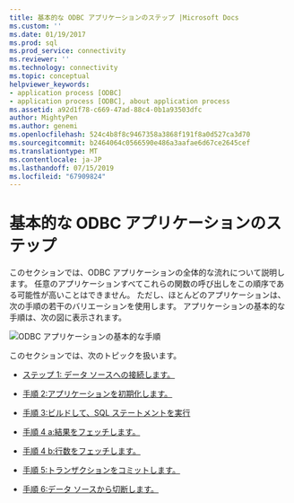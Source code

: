 ```yaml
---
title: 基本的な ODBC アプリケーションのステップ |Microsoft Docs
ms.custom: ''
ms.date: 01/19/2017
ms.prod: sql
ms.prod_service: connectivity
ms.reviewer: ''
ms.technology: connectivity
ms.topic: conceptual
helpviewer_keywords:
- application process [ODBC]
- application process [ODBC], about application process
ms.assetid: a92d1f78-c669-47ad-88c4-0b1a93503dfc
author: MightyPen
ms.author: genemi
ms.openlocfilehash: 524c4b8f8c9467358a3868f191f8a0d527ca3d70
ms.sourcegitcommit: b2464064c0566590e486a3aafae6d67ce2645cef
ms.translationtype: MT
ms.contentlocale: ja-JP
ms.lasthandoff: 07/15/2019
ms.locfileid: "67909824"
---
```

# <a name="basic-odbc-application-steps"></a>基本的な ODBC アプリケーションのステップ
このセクションでは、ODBC アプリケーションの全体的な流れについて説明します。 任意のアプリケーションすべてこれらの関数の呼び出しをこの順序である可能性が高いことはできません。 ただし、ほとんどのアプリケーションは、次の手順の若干のバリエーションを使用します。 アプリケーションの基本的な手順は、次の図に表示されます。  
  
 ![ODBC アプリケーションの基本的な手順](../../../odbc/reference/develop-app/media/pr10.gif "pr10")  
  
 このセクションでは、次のトピックを扱います。  
  
-   [ステップ 1: データ ソースへの接続します。](../../../odbc/reference/develop-app/step-1-connect-to-the-data-source.md)  
  
-   [手順 2:アプリケーションを初期化します。](../../../odbc/reference/develop-app/step-2-initialize-the-application.md)  
  
-   [手順 3:ビルドして、SQL ステートメントを実行](../../../odbc/reference/develop-app/step-3-build-and-execute-an-sql-statement.md)  
  
-   [手順 4 a:結果をフェッチします。](../../../odbc/reference/develop-app/step-4a-fetch-the-results.md)  
  
-   [手順 4 b:行数をフェッチします。](../../../odbc/reference/develop-app/step-4b-fetch-the-row-count.md)  
  
-   [手順 5:トランザクションをコミットします。](../../../odbc/reference/develop-app/step-5-commit-the-transaction.md)  
  
-   [手順 6:データ ソースから切断します。](../../../odbc/reference/develop-app/step-6-disconnect-from-the-data-source.md)
